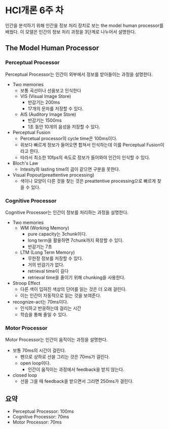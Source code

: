 # HCI개론 6주 차

인간을 분석하기 위해 인간을 정보 처리 장치로 보는 the model human processor를 배웠다. 이 모델은 인간의 정보 처리 과정을 3단계로 나누어서 설명한다.

## The Model Human Processor

### Perceptual Processor

Perceptual Processor는 인간이 외부에서 정보를 받아들이는 과정을 설명한다.

- Two memories
  - 보통 곡선이나 선을보고 인식한다
  - VIS (Visual Image Store)
    - 반감기는 200ms
    - 17개의 문자를 저장할 수 있다.
  - AIS (Auditory Image Store)
    - 반감기는 1500ms
    - 1초 동안 10개의 음성을 저장할 수 있다.
- Perceptual Fusion
  - Percetual processor의 cycle time은 100ms이다.
  - 위보다 빠르게 정보가 들어오면 합쳐서 인식하는데 이를 Perceptual Fusion이라고 한다.
  - 따라서 최소한 10fps의 속도로 정보가 들어와야 인간이 인식할 수 있다.
- Bloch's Law
  - Intesity와 lasting time의 곱이 같으면 구분을 못한다.
- Visual Popout(preattentive processing)
  - 색이나 모양이 다른 것을 찾는 것은 preattentive processing으로 빠르게 찾을 수 있다.

### Cognitive Processor

Cognitive Processor는 인간이 정보를 처리하는 과정을 설명한다.

- Two memories
  - WM (Working Memory)
    - pure capacity는 3chunk이다.
    - long term을 활용하면 7chunk까지 확장할 수 있다.
    - 반감기는 7초
  - LTM (Long Term Memory)
    - 무한정 정보를 저장할 수 있다.
    - 거의 반감기가 없다.
    - retrieval time이 길다
    - retrieval time을 줄이기 위해 chunking을 사용한다.
- Stroop Effect
  - 다른 색이 입혀진 색상의 단어를 읽는 것은 더 오래 걸린다.
  - 이는 인간이 자동적으로 읽는 것을 보여준다.
- recognize-act는 70ms이다.
  - 인식하고 반응하는데 걸리는 시간
  - 학습을 통해 줄일 수 있다.

### Motor Processor

Motor Processor는 인간이 움직이는 과정을 설명한다.

- 보통 70ms의 시간이 걸린다.
  - 펜으로 상하로 선을 그리는 것은 70ms가 걸린다.
  - open loop이다.
    - 인간이 움직이는 과정에서 feedback을 받지 않는다.
- closed loop
  - 선을 그을 때 feedback을 받으면서 그리면 250ms가 걸린다.

## 요약

- Perceptual Processor: 100ms
- Cognitive Processor: 70ms
- Motor Processor: 70ms
